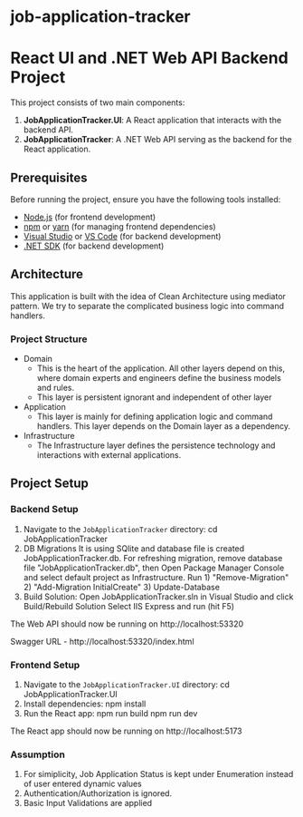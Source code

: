 # job-application-tracker

# React UI and .NET Web API Backend Project

This project consists of two main components:
1. **JobApplicationTracker.UI**: A React application that interacts with the backend API.
2. **JobApplicationTracker**: A .NET Web API serving as the backend for the React application.

## Prerequisites

Before running the project, ensure you have the following tools installed:

- [Node.js](https://nodejs.org/) (for frontend development)
- [npm](https://www.npmjs.com/) or [yarn](https://yarnpkg.com/) (for managing frontend dependencies)
- [Visual Studio](https://visualstudio.microsoft.com/) or [VS Code](https://code.visualstudio.com/) (for backend development)
- [.NET SDK](https://dotnet.microsoft.com/download) (for backend development)


## Architecture

This application is built with the idea of Clean Architecture using mediator pattern. We try to separate the complicated business logic into command handlers.

### Project Structure
- Domain 
	- This is the heart of the application. All other layers depend on this, where domain experts and engineers define the business models and rules. 
	- This layer is persistent ignorant and independent of other layer
- Application
	- This layer is mainly for defining application logic and command handlers. This layer depends on the Domain layer as a dependency.
- Infrastructure
	- The Infrastructure layer defines the persistence technology and interactions with external applications.

## Project Setup

### Backend Setup

1. Navigate to the `JobApplicationTracker` directory:
    cd JobApplicationTracker
2. DB Migrations
    It is using SQlite and database file is created JobApplicationTracker.db. 
    For refreshing migration, remove database file "JobApplicationTracker.db", then Open Package Manager Console and select default project as Infrastructure. Run 1) "Remove-Migration" 2) "Add-Migration InitialCreate" 3) Update-Database 
3. Build Solution:
    Open JobApplicationTracker.sln  in Visual Studio and click Build/Rebuild Solution
    Select IIS Express and run (hit F5)

The Web API should now be running on http://localhost:53320

Swagger URL - http://localhost:53320/index.html 

### Frontend Setup

1. Navigate to the `JobApplicationTracker.UI` directory:
    cd JobApplicationTracker.UI
2. Install dependencies:
    npm install
3. Run the React app:
    npm run build
    npm run dev

The React app should now be running on http://localhost:5173


### Assumption
1. For simiplicity, Job Application Status is kept under Enumeration instead of user entered dynamic values
2. Authentication/Authorization is ignored.
3. Basic Input Validations are applied